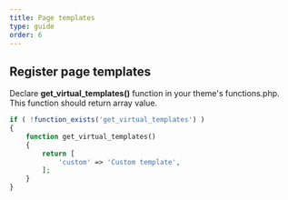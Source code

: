 ```yaml
---
title: Page templates
type: guide
order: 6
---
```


## Register page templates

Declare **get_virtual_templates()** function in your theme's functions.php. This function should return array value.

``` php
if ( !function_exists('get_virtual_templates') )
{
    function get_virtual_templates()
    {
        return [
            'custom' => 'Custom template',
        ];
    }
}
```
